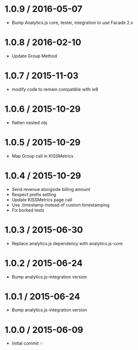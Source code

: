 1.0.9 / 2016-05-07
==================

  * Bump Analytics.js core, tester, integration to use Facade 2.x

1.0.8 / 2016-02-10
==================

  * Update Group Method

1.0.7 / 2015-11-03
==================

  * modify code to remain compatible with ie8

1.0.6 / 2015-10-29
==================

  * flatten nested obj

1.0.5 / 2015-10-29
==================

  * Map Group call in KISSMetrics

1.0.4 / 2015-10-29
==================

  * Send revenue alongside billing amount
  * Respect prefix setting
  * Update KISSMetrics page call
  * Use .timestamp instead of custom timestamping
  * Fix borked tests

1.0.3 / 2015-06-30
==================

  * Replace analytics.js dependency with analytics.js-core

1.0.2 / 2015-06-24
==================

  * Bump analytics.js-integration version

1.0.1 / 2015-06-24
==================

  * Bump analytics.js-integration version

1.0.0 / 2015-06-09
==================

  * Initial commit :sparkles:
